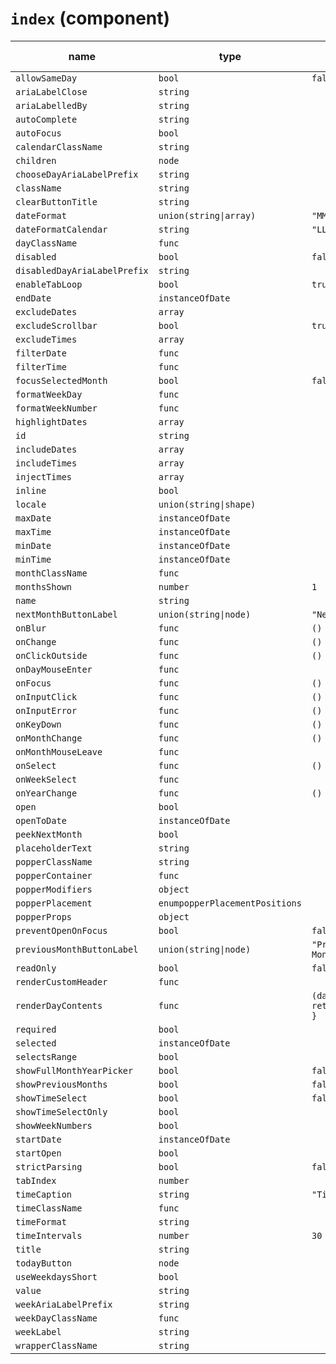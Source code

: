 # `index` (component)

| name                         | type                           | default value             | description |
| ---------------------------- | ------------------------------ | ------------------------- | ----------- |
| `allowSameDay`               | `bool`                         | `false`                   |             |
| `ariaLabelClose`             | `string`                       |                           |             |
| `ariaLabelledBy`             | `string`                       |                           |             |
| `autoComplete`               | `string`                       |                           |             |
| `autoFocus`                  | `bool`                         |                           |             |
| `calendarClassName`          | `string`                       |                           |             |
| `children`                   | `node`                         |                           |             |
| `chooseDayAriaLabelPrefix`   | `string`                       |                           |             |
| `className`                  | `string`                       |                           |             |
| `clearButtonTitle`           | `string`                       |                           |             |
| `dateFormat`                 | `union(string\|array)`         | `"MM/dd/yyyy"`            |             |
| `dateFormatCalendar`         | `string`                       | `"LLLL yyyy"`             |             |
| `dayClassName`               | `func`                         |                           |             |
| `disabled`                   | `bool`                         | `false`                   |             |
| `disabledDayAriaLabelPrefix` | `string`                       |                           |             |
| `enableTabLoop`              | `bool`                         | `true`                    |             |
| `endDate`                    | `instanceOfDate`               |                           |             |
| `excludeDates`               | `array`                        |                           |             |
| `excludeScrollbar`           | `bool`                         | `true`                    |             |
| `excludeTimes`               | `array`                        |                           |             |
| `filterDate`                 | `func`                         |                           |             |
| `filterTime`                 | `func`                         |                           |             |
| `focusSelectedMonth`         | `bool`                         | `false`                   |             |
| `formatWeekDay`              | `func`                         |                           |             |
| `formatWeekNumber`           | `func`                         |                           |             |
| `highlightDates`             | `array`                        |                           |             |
| `id`                         | `string`                       |                           |             |
| `includeDates`               | `array`                        |                           |             |
| `includeTimes`               | `array`                        |                           |             |
| `injectTimes`                | `array`                        |                           |             |
| `inline`                     | `bool`                         |                           |             |
| `locale`                     | `union(string\|shape)`         |                           |             |
| `maxDate`                    | `instanceOfDate`               |                           |             |
| `maxTime`                    | `instanceOfDate`               |                           |             |
| `minDate`                    | `instanceOfDate`               |                           |             |
| `minTime`                    | `instanceOfDate`               |                           |             |
| `monthClassName`             | `func`                         |                           |             |
| `monthsShown`                | `number`                       | `1`                       |             |
| `name`                       | `string`                       |                           |             |
| `nextMonthButtonLabel`       | `union(string\|node)`          | `"Next Month"`            |             |
| `onBlur`                     | `func`                         | `() {}`                   |             |
| `onChange`                   | `func`                         | `() {}`                   |             |
| `onClickOutside`             | `func`                         | `() {}`                   |             |
| `onDayMouseEnter`            | `func`                         |                           |             |
| `onFocus`                    | `func`                         | `() {}`                   |             |
| `onInputClick`               | `func`                         | `() {}`                   |             |
| `onInputError`               | `func`                         | `() {}`                   |             |
| `onKeyDown`                  | `func`                         | `() {}`                   |             |
| `onMonthChange`              | `func`                         | `() {}`                   |             |
| `onMonthMouseLeave`          | `func`                         |                           |             |
| `onSelect`                   | `func`                         | `() {}`                   |             |
| `onWeekSelect`               | `func`                         |                           |             |
| `onYearChange`               | `func`                         | `() {}`                   |             |
| `open`                       | `bool`                         |                           |             |
| `openToDate`                 | `instanceOfDate`               |                           |             |
| `peekNextMonth`              | `bool`                         |                           |             |
| `placeholderText`            | `string`                       |                           |             |
| `popperClassName`            | `string`                       |                           |             |
| `popperContainer`            | `func`                         |                           |             |
| `popperModifiers`            | `object`                       |                           |             |
| `popperPlacement`            | `enumpopperPlacementPositions` |                           |             |
| `popperProps`                | `object`                       |                           |             |
| `preventOpenOnFocus`         | `bool`                         | `false`                   |             |
| `previousMonthButtonLabel`   | `union(string\|node)`          | `"Previous Month"`        |             |
| `readOnly`                   | `bool`                         | `false`                   |             |
| `renderCustomHeader`         | `func`                         |                           |             |
| `renderDayContents`          | `func`                         | `(date) { return date; }` |             |
| `required`                   | `bool`                         |                           |             |
| `selected`                   | `instanceOfDate`               |                           |             |
| `selectsRange`               | `bool`                         |                           |             |
| `showFullMonthYearPicker`    | `bool`                         | `false`                   |             |
| `showPreviousMonths`         | `bool`                         | `false`                   |             |
| `showTimeSelect`             | `bool`                         | `false`                   |             |
| `showTimeSelectOnly`         | `bool`                         |                           |             |
| `showWeekNumbers`            | `bool`                         |                           |             |
| `startDate`                  | `instanceOfDate`               |                           |             |
| `startOpen`                  | `bool`                         |                           |             |
| `strictParsing`              | `bool`                         | `false`                   |             |
| `tabIndex`                   | `number`                       |                           |             |
| `timeCaption`                | `string`                       | `"Time"`                  |             |
| `timeClassName`              | `func`                         |                           |             |
| `timeFormat`                 | `string`                       |                           |             |
| `timeIntervals`              | `number`                       | `30`                      |             |
| `title`                      | `string`                       |                           |             |
| `todayButton`                | `node`                         |                           |             |
| `useWeekdaysShort`           | `bool`                         |                           |             |
| `value`                      | `string`                       |                           |             |
| `weekAriaLabelPrefix`        | `string`                       |                           |             |
| `weekDayClassName`           | `func`                         |                           |             |
| `weekLabel`                  | `string`                       |                           |             |
| `wrapperClassName`           | `string`                       |                           |             |
